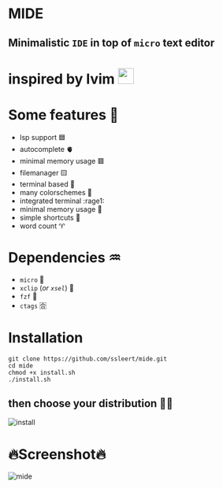 # MIDE

## Minimalistic `IDE` in top of `micro` text editor 
# inspired by lvim <img src="https://media.discordapp.net/attachments/955362477137362954/969692269991047178/82431193.png?raw=true" width="32px">
# Some features 💪
- lsp support 🟦
- autocomplete 🫀
- minimal memory usage 🟥
- filemanager 🟨
- terminal based 💚
- many colorschemes 🌈
- integrated terminal :rage1:
- minimal memory usage 🐏
- simple shortcuts 🤬
- word count ♈
# Dependencies ♒
- `micro` 🥇
- `xclip` (*or `xsel`*) 🥈
- `fzf` 🥉
- `ctags` 🈴
# Installation
```fish
git clone https://github.com/ssleert/mide.git
cd mide
chmod +x install.sh
./install.sh
```
## then choose your distribution 👨‍🦲
![install](https://cdn.discordapp.com/attachments/955362477137362954/969872660811100170/2022-04-30_11-07.png?raw=true)
# 🔥Screenshot🔥
![mide](https://media.discordapp.net/attachments/955362477137362954/971503433196634163/2022-05-04_23-07.png?raw=true)
